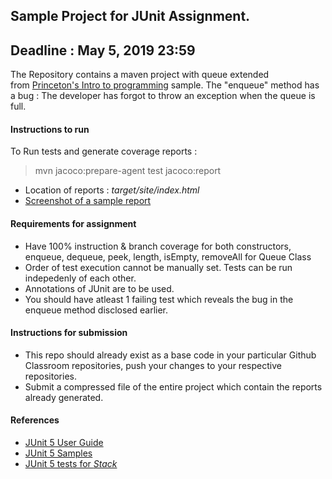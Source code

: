 
## Sample Project for JUnit Assignment.
## Deadline : May 5, 2019 23:59

The Repository contains a maven project with queue extended from [Princeton's Intro to programming](https://introcs.cs.princeton.edu/java/43stack/) sample.
The "enqueue" method has a bug : The developer has forgot to throw an exception when the queue is full.

#### Instructions to run

To Run tests and generate coverage reports :

> mvn jacoco:prepare-agent test jacoco:report

* Location of reports : *target/site/index.html*
* [Screenshot of a sample report](https://github.com/ninadpchaudhari/JUnit-Assignment/blob/master/jacoco-report-sample.png?raw=true) 

#### Requirements for assignment

* Have 100% instruction & branch coverage for both constructors, enqueue, dequeue, peek, length, isEmpty, removeAll for Queue Class
* Order of test execution cannot be manually set. Tests can be run indepedenly of each other.
* Annotations of JUnit are to be used.
* You should have atleast 1 failing test which reveals the bug in the enqueue method disclosed earlier.

#### Instructions for submission

* This repo should already exist as a base code in your particular Github Classroom repositories, push your changes to your respective repositories.
* Submit a compressed file of the entire project which contain the reports already generated.

#### References
* [JUnit 5 User Guide](https://junit.org/junit5/docs/current/user-guide)
* [JUnit 5 Samples](https://github.com/junit-team/junit5-samples)
* [JUnit 5 tests for *Stack*](https://github.com/junit-team/junit5/blob/master/documentation/src/test/java/example/TestingAStackDemo.java)
